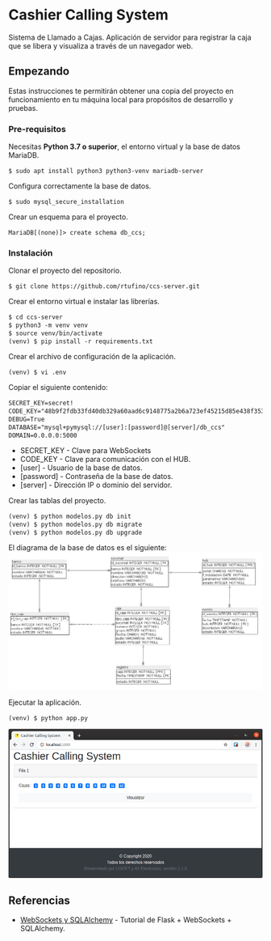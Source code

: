 # Cashier Calling System
Sistema de Llamado a Cajas. Aplicación de servidor para registrar la caja que se libera y visualiza a través de un 
navegador web. 

## Empezando 
Estas instrucciones te permitirán obtener una copia del proyecto en funcionamiento en tu máquina local para propósitos 
de desarrollo y pruebas.

### Pre-requisitos
Necesitas **Python 3.7 o superior**, el entorno virtual y la base de datos MariaDB.  
```shell script
$ sudo apt install python3 python3-venv mariadb-server
```
Configura correctamente la base de datos.
```shell script
$ sudo mysql_secure_installation
```
Crear un esquema para el proyecto.
```shell script
MariaDB[(none)]> create schema db_ccs;
```
### Instalación
Clonar el proyecto del repositorio.
```shell script
$ git clone https://github.com/rtufino/ccs-server.git
```
Crear el entorno virtual e instalar las librerías.
```shell script
$ cd ccs-server
$ python3 -m venv venv
$ source venv/bin/activate
(venv) $ pip install -r requirements.txt
```
Crear el archivo de configuración de la aplicación.
```shell script
(venv) $ vi .env
```
Copiar el siguiente contenido:
```text
SECRET_KEY=secret!
CODE_KEY="48b9f2fdb33fd40db329a60aad6c9148775a2b6a723ef45215d85e438f35392e"
DEBUG=True
DATABASE="mysql+pymysql://[user]:[password]@[server]/db_ccs"
DOMAIN=0.0.0.0:5000
```
* SECRET_KEY - Clave para WebSockets
* CODE_KEY - Clave para comunicación con el HUB.
* [user] - Usuario de la base de datos.
* [password] - Contraseña de la base de datos.
* [server] - Dirección IP o dominio del servidor.

Crear las tablas del proyecto.
```shell script
(venv) $ python modelos.py db init
(venv) $ python modelos.py db migrate
(venv) $ python modelos.py db upgrade
```
El diagrama de la base de datos es el siguiente:
![](images/diagrama_db.png)

Ejecutar la aplicación.
```shell script
(venv) $ python app.py
```
![](images/localhost.png)
## Referencias
* [WebSockets y SQLAlchemy](https://programadorwebvalencia.com/tutorial-flask-para-crear-chat-con-socketio-y-vuejs/) -
Tutorial de Flask + WebSockets + SQLAlchemy.